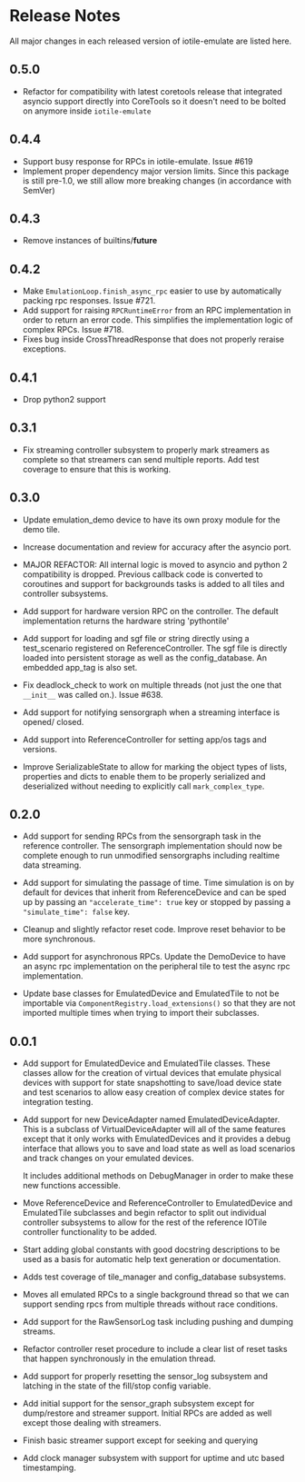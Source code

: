 # Release Notes

All major changes in each released version of iotile-emulate are listed here.

## 0.5.0

- Refactor for compatibility with latest coretools release that integrated asyncio
  support directly into CoreTools so it doesn't need to be bolted on anymore inside
  `iotile-emulate`

## 0.4.4

- Support busy response for RPCs in iotile-emulate. Issue #619
- Implement proper dependency major version limits. Since this package is still pre-1.0, we 
  still allow more breaking changes (in accordance with SemVer)

## 0.4.3

- Remove instances of builtins/__future__

## 0.4.2

- Make `EmulationLoop.finish_async_rpc` easier to use by automatically packing
  rpc responses.  Issue #721.
- Add support for raising `RPCRuntimeError` from an RPC implementation in order
  to return an error code.  This simplifies the implementation logic of complex
  RPCs.  Issue #718.
- Fixes bug inside CrossThreadResponse that does not properly reraise exceptions.

## 0.4.1

- Drop python2 support

## 0.3.1

- Fix streaming controller subsystem to properly mark streamers as complete
  so that streamers can send multiple reports.  Add test coverage to ensure that
  this is working.

## 0.3.0

- Update emulation_demo device to have its own proxy module for the demo tile.

- Increase documentation and review for accuracy after the asyncio port.

- MAJOR REFACTOR: All internal logic is moved to asyncio and python 2
  compatibility is dropped.  Previous callback code is converted to coroutines
  and support for backgrounds tasks is added to all tiles and controller 
  subsystems.

- Add support for hardware version RPC on the controller.  The default
  implementation returns the hardware string 'pythontile'

- Add support for loading and sgf file or string directly using a test_scenario
  registered on ReferenceController.  The sgf file is directly loaded into 
  persistent storage as well as the config_database.  An embedded app_tag is
  also set.

- Fix deadlock_check to work on multiple threads (not just the one that
  `__init__` was called on.).  Issue #638.

- Add support for notifying sensorgraph when a streaming interface is opened/
  closed.

- Add support into ReferenceController for setting app/os tags and versions.

- Improve SerializableState to allow for marking the object types of lists,
  properties and dicts to enable them to be properly serialized and
  deserialized without needing to explicitly call `mark_complex_type`.

## 0.2.0

- Add support for sending RPCs from the sensorgraph task in the reference 
  controller. The sensorgraph implementation should now be complete enough
  to run unmodified sensorgraphs including realtime data streaming.

- Add support for simulating the passage of time.  Time simulation is on by
  default for devices that inherit from ReferenceDevice and can be sped up
  by passing an `"accelerate_time": true` key or stopped by passing a 
  `"simulate_time": false` key.

- Cleanup and slightly refactor reset code.  Improve reset behavior to be more
  synchronous.

- Add support for asynchronous RPCs. Update the DemoDevice to have an async rpc
  implementation on the peripheral tile to test the async rpc implementation.

- Update base classes for EmulatedDevice and EmulatedTile to not be 
  importable via `ComponentRegistry.load_extensions()` so that they are not
  imported multiple times when trying to import their subclasses.

## 0.0.1

- Add support for EmulatedDevice and EmulatedTile classes.  These classes allow
  for the creation of virtual devices that emulate physical devices with support
  for state snapshotting to save/load device state and test scenarios to allow
  easy creation of complex device states for integration testing.

- Add support for new DeviceAdapter named EmulatedDeviceAdapter.  This is a 
  subclass of VirtualDeviceAdapter will all of the same features except that it
  only works with EmulatedDevices and it provides a debug interface that allows
  you to save and load state as well as load scenarios and track changes on your
  emulated devices.

  It includes additional methods on DebugManager in order to make these new
  functions accessible.

- Move ReferenceDevice and ReferenceController to EmulatedDevice and
  EmulatedTile subclasses and begin refactor to split out individual controller
  subsystems to allow for the rest of the reference IOTile controller
  functionality to be added.

- Start adding global constants with good docstring descriptions to be used as
  a basis for automatic help text generation or documentation.

- Adds test coverage of tile_manager and config_database subsystems.

- Moves all emulated RPCs to a single background thread so that we can support
  sending rpcs from multiple threads without race conditions.

- Add support for the RawSensorLog task including pushing and dumping streams.

- Refactor controller reset procedure to include a clear list of reset
  tasks that happen synchronously in the emulation thread.

- Add support for properly resetting the sensor_log subsystem and latching in
  the state of the fill/stop config variable.

- Add initial support for the sensor_graph subsystem except for dump/restore
  and streamer support.  Initial RPCs are added as well except those dealing
  with streamers.

- Finish basic streamer support except for seeking and querying

- Add clock manager subsystem with support for uptime and utc based
  timestamping.
